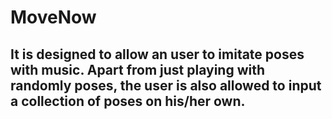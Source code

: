 # MoveNow
## It is designed to allow an user to imitate poses with music. Apart from just playing with randomly poses, the user is also allowed to input a collection of poses on his/her own. 
